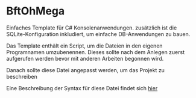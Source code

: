 # BftOhMega
Einfaches Template für C# Konsolenanwendungen.
zusätzlich ist die SQLite-Konfiguration inkludiert, um einfache DB-Anwendungen zu bauen.

Das Template enthält ein Script, um die Dateien in den eigenen Programnamen umzubenennen. 
Dieses sollte nach dem Anlegen zuerst aufgerufen werden bevor mit anderen Arbeiten begonnen wird.

Danach sollte diese Datei angepasst werden, um das Projekt zu beschreiben

Eine Beschreibung der Syntax für diese Datei findet sich [hier](https://de.wikipedia.org/wiki/Markdown)
